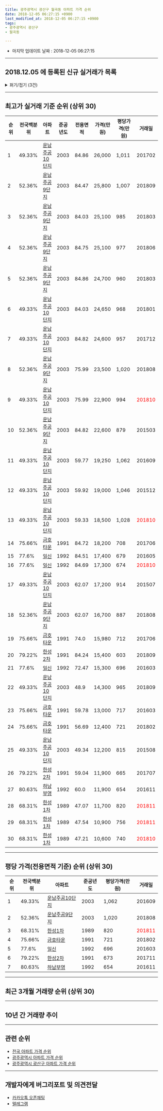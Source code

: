 ```yaml
---
title: 광주광역시 광산구 월곡동 아파트 가격 순위
date: 2018-12-05 06:27:15 +0900
last_modified_at: 2018-12-05 06:27:15 +0900
tags:
- 광주광역시 광산구
- 월곡동

---
```


* 마지막 업데이트 날짜 : 2018-12-05 06:27:15

---

## 2018.12.05 에 등록된 신규 실거래가 목록

<details>
<summary>펴기/접기 (3건)</summary>
<div markdown="1">

|아파트|전국백분위|준공년도|전용면적|가격(만원)|평당가격(만원)|거래일|
|---|---|---|---|---|---|---|
|[운남주공9단지](https://search.naver.com/search.naver?query=%EA%B4%91%EC%A3%BC%EA%B4%91%EC%97%AD%EC%8B%9C+%EA%B4%91%EC%82%B0%EA%B5%AC+%EC%9B%94%EA%B3%A1%EB%8F%99+%EC%9A%B4%EB%82%A8%EC%A3%BC%EA%B3%B59%EB%8B%A8%EC%A7%80)|52.36%|2003|84.86|24,500|952|<span style="color:red">201811</span>|
|[운남주공9단지](https://search.naver.com/search.naver?query=%EA%B4%91%EC%A3%BC%EA%B4%91%EC%97%AD%EC%8B%9C+%EA%B4%91%EC%82%B0%EA%B5%AC+%EC%9B%94%EA%B3%A1%EB%8F%99+%EC%9A%B4%EB%82%A8%EC%A3%BC%EA%B3%B59%EB%8B%A8%EC%A7%80)|52.36%|2003|84.03|22,500|883|<span style="color:red">201810</span>|
|[일신](https://search.naver.com/search.naver?query=%EA%B4%91%EC%A3%BC%EA%B4%91%EC%97%AD%EC%8B%9C+%EA%B4%91%EC%82%B0%EA%B5%AC+%EC%9B%94%EA%B3%A1%EB%8F%99+%EC%9D%BC%EC%8B%A0)|77.6%|1992|84.51|16,300|636|<span style="color:red">201811</span>|


</div>
</details>

---

## 최고가 실거래 기준 순위 (상위 30)


|순위|전국백분위|아파트|준공년도|전용면적|가격(만원)|평당가격(만원)|거래일|
|---|---|---|---|---|---|---|---|
|1|49.33%|[운남주공10단지](https://search.naver.com/search.naver?query=%EA%B4%91%EC%A3%BC%EA%B4%91%EC%97%AD%EC%8B%9C+%EA%B4%91%EC%82%B0%EA%B5%AC+%EC%9B%94%EA%B3%A1%EB%8F%99+%EC%9A%B4%EB%82%A8%EC%A3%BC%EA%B3%B510%EB%8B%A8%EC%A7%80)|2003|84.86|26,000|1,011|201702|
|2|52.36%|[운남주공9단지](https://search.naver.com/search.naver?query=%EA%B4%91%EC%A3%BC%EA%B4%91%EC%97%AD%EC%8B%9C+%EA%B4%91%EC%82%B0%EA%B5%AC+%EC%9B%94%EA%B3%A1%EB%8F%99+%EC%9A%B4%EB%82%A8%EC%A3%BC%EA%B3%B59%EB%8B%A8%EC%A7%80)|2003|84.47|25,800|1,007|201809|
|3|52.36%|[운남주공9단지](https://search.naver.com/search.naver?query=%EA%B4%91%EC%A3%BC%EA%B4%91%EC%97%AD%EC%8B%9C+%EA%B4%91%EC%82%B0%EA%B5%AC+%EC%9B%94%EA%B3%A1%EB%8F%99+%EC%9A%B4%EB%82%A8%EC%A3%BC%EA%B3%B59%EB%8B%A8%EC%A7%80)|2003|84.03|25,100|985|201803|
|4|52.36%|[운남주공9단지](https://search.naver.com/search.naver?query=%EA%B4%91%EC%A3%BC%EA%B4%91%EC%97%AD%EC%8B%9C+%EA%B4%91%EC%82%B0%EA%B5%AC+%EC%9B%94%EA%B3%A1%EB%8F%99+%EC%9A%B4%EB%82%A8%EC%A3%BC%EA%B3%B59%EB%8B%A8%EC%A7%80)|2003|84.75|25,100|977|201806|
|5|52.36%|[운남주공9단지](https://search.naver.com/search.naver?query=%EA%B4%91%EC%A3%BC%EA%B4%91%EC%97%AD%EC%8B%9C+%EA%B4%91%EC%82%B0%EA%B5%AC+%EC%9B%94%EA%B3%A1%EB%8F%99+%EC%9A%B4%EB%82%A8%EC%A3%BC%EA%B3%B59%EB%8B%A8%EC%A7%80)|2003|84.86|24,700|960|201803|
|6|49.33%|[운남주공10단지](https://search.naver.com/search.naver?query=%EA%B4%91%EC%A3%BC%EA%B4%91%EC%97%AD%EC%8B%9C+%EA%B4%91%EC%82%B0%EA%B5%AC+%EC%9B%94%EA%B3%A1%EB%8F%99+%EC%9A%B4%EB%82%A8%EC%A3%BC%EA%B3%B510%EB%8B%A8%EC%A7%80)|2003|84.03|24,650|968|201801|
|7|49.33%|[운남주공10단지](https://search.naver.com/search.naver?query=%EA%B4%91%EC%A3%BC%EA%B4%91%EC%97%AD%EC%8B%9C+%EA%B4%91%EC%82%B0%EA%B5%AC+%EC%9B%94%EA%B3%A1%EB%8F%99+%EC%9A%B4%EB%82%A8%EC%A3%BC%EA%B3%B510%EB%8B%A8%EC%A7%80)|2003|84.82|24,600|957|201712|
|8|52.36%|[운남주공9단지](https://search.naver.com/search.naver?query=%EA%B4%91%EC%A3%BC%EA%B4%91%EC%97%AD%EC%8B%9C+%EA%B4%91%EC%82%B0%EA%B5%AC+%EC%9B%94%EA%B3%A1%EB%8F%99+%EC%9A%B4%EB%82%A8%EC%A3%BC%EA%B3%B59%EB%8B%A8%EC%A7%80)|2003|75.99|23,500|1,020|201808|
|9|49.33%|[운남주공10단지](https://search.naver.com/search.naver?query=%EA%B4%91%EC%A3%BC%EA%B4%91%EC%97%AD%EC%8B%9C+%EA%B4%91%EC%82%B0%EA%B5%AC+%EC%9B%94%EA%B3%A1%EB%8F%99+%EC%9A%B4%EB%82%A8%EC%A3%BC%EA%B3%B510%EB%8B%A8%EC%A7%80)|2003|75.99|22,900|994|<span style="color:red">201810</span>|
|10|52.36%|[운남주공9단지](https://search.naver.com/search.naver?query=%EA%B4%91%EC%A3%BC%EA%B4%91%EC%97%AD%EC%8B%9C+%EA%B4%91%EC%82%B0%EA%B5%AC+%EC%9B%94%EA%B3%A1%EB%8F%99+%EC%9A%B4%EB%82%A8%EC%A3%BC%EA%B3%B59%EB%8B%A8%EC%A7%80)|2003|84.82|22,600|879|201503|
|11|49.33%|[운남주공10단지](https://search.naver.com/search.naver?query=%EA%B4%91%EC%A3%BC%EA%B4%91%EC%97%AD%EC%8B%9C+%EA%B4%91%EC%82%B0%EA%B5%AC+%EC%9B%94%EA%B3%A1%EB%8F%99+%EC%9A%B4%EB%82%A8%EC%A3%BC%EA%B3%B510%EB%8B%A8%EC%A7%80)|2003|59.77|19,250|1,062|201609|
|12|49.33%|[운남주공10단지](https://search.naver.com/search.naver?query=%EA%B4%91%EC%A3%BC%EA%B4%91%EC%97%AD%EC%8B%9C+%EA%B4%91%EC%82%B0%EA%B5%AC+%EC%9B%94%EA%B3%A1%EB%8F%99+%EC%9A%B4%EB%82%A8%EC%A3%BC%EA%B3%B510%EB%8B%A8%EC%A7%80)|2003|59.92|19,000|1,046|201512|
|13|49.33%|[운남주공10단지](https://search.naver.com/search.naver?query=%EA%B4%91%EC%A3%BC%EA%B4%91%EC%97%AD%EC%8B%9C+%EA%B4%91%EC%82%B0%EA%B5%AC+%EC%9B%94%EA%B3%A1%EB%8F%99+%EC%9A%B4%EB%82%A8%EC%A3%BC%EA%B3%B510%EB%8B%A8%EC%A7%80)|2003|59.33|18,500|1,028|<span style="color:red">201810</span>|
|14|75.66%|[금호타운](https://search.naver.com/search.naver?query=%EA%B4%91%EC%A3%BC%EA%B4%91%EC%97%AD%EC%8B%9C+%EA%B4%91%EC%82%B0%EA%B5%AC+%EC%9B%94%EA%B3%A1%EB%8F%99+%EA%B8%88%ED%98%B8%ED%83%80%EC%9A%B4)|1991|84.72|18,200|708|201706|
|15|77.6%|[일신](https://search.naver.com/search.naver?query=%EA%B4%91%EC%A3%BC%EA%B4%91%EC%97%AD%EC%8B%9C+%EA%B4%91%EC%82%B0%EA%B5%AC+%EC%9B%94%EA%B3%A1%EB%8F%99+%EC%9D%BC%EC%8B%A0)|1992|84.51|17,400|679|201605|
|16|77.6%|[일신](https://search.naver.com/search.naver?query=%EA%B4%91%EC%A3%BC%EA%B4%91%EC%97%AD%EC%8B%9C+%EA%B4%91%EC%82%B0%EA%B5%AC+%EC%9B%94%EA%B3%A1%EB%8F%99+%EC%9D%BC%EC%8B%A0)|1992|84.69|17,300|674|<span style="color:red">201810</span>|
|17|49.33%|[운남주공10단지](https://search.naver.com/search.naver?query=%EA%B4%91%EC%A3%BC%EA%B4%91%EC%97%AD%EC%8B%9C+%EA%B4%91%EC%82%B0%EA%B5%AC+%EC%9B%94%EA%B3%A1%EB%8F%99+%EC%9A%B4%EB%82%A8%EC%A3%BC%EA%B3%B510%EB%8B%A8%EC%A7%80)|2003|62.07|17,200|914|201507|
|18|52.36%|[운남주공9단지](https://search.naver.com/search.naver?query=%EA%B4%91%EC%A3%BC%EA%B4%91%EC%97%AD%EC%8B%9C+%EA%B4%91%EC%82%B0%EA%B5%AC+%EC%9B%94%EA%B3%A1%EB%8F%99+%EC%9A%B4%EB%82%A8%EC%A3%BC%EA%B3%B59%EB%8B%A8%EC%A7%80)|2003|62.07|16,700|887|201808|
|19|75.66%|[금호타운](https://search.naver.com/search.naver?query=%EA%B4%91%EC%A3%BC%EA%B4%91%EC%97%AD%EC%8B%9C+%EA%B4%91%EC%82%B0%EA%B5%AC+%EC%9B%94%EA%B3%A1%EB%8F%99+%EA%B8%88%ED%98%B8%ED%83%80%EC%9A%B4)|1991|74.0|15,980|712|201706|
|20|79.22%|[한성2차](https://search.naver.com/search.naver?query=%EA%B4%91%EC%A3%BC%EA%B4%91%EC%97%AD%EC%8B%9C+%EA%B4%91%EC%82%B0%EA%B5%AC+%EC%9B%94%EA%B3%A1%EB%8F%99+%ED%95%9C%EC%84%B12%EC%B0%A8)|1991|84.24|15,400|603|201809|
|21|77.6%|[일신](https://search.naver.com/search.naver?query=%EA%B4%91%EC%A3%BC%EA%B4%91%EC%97%AD%EC%8B%9C+%EA%B4%91%EC%82%B0%EA%B5%AC+%EC%9B%94%EA%B3%A1%EB%8F%99+%EC%9D%BC%EC%8B%A0)|1992|72.47|15,300|696|201603|
|22|49.33%|[운남주공10단지](https://search.naver.com/search.naver?query=%EA%B4%91%EC%A3%BC%EA%B4%91%EC%97%AD%EC%8B%9C+%EA%B4%91%EC%82%B0%EA%B5%AC+%EC%9B%94%EA%B3%A1%EB%8F%99+%EC%9A%B4%EB%82%A8%EC%A3%BC%EA%B3%B510%EB%8B%A8%EC%A7%80)|2003|48.9|14,300|965|201809|
|23|75.66%|[금호타운](https://search.naver.com/search.naver?query=%EA%B4%91%EC%A3%BC%EA%B4%91%EC%97%AD%EC%8B%9C+%EA%B4%91%EC%82%B0%EA%B5%AC+%EC%9B%94%EA%B3%A1%EB%8F%99+%EA%B8%88%ED%98%B8%ED%83%80%EC%9A%B4)|1991|59.78|13,000|717|201603|
|24|75.66%|[금호타운](https://search.naver.com/search.naver?query=%EA%B4%91%EC%A3%BC%EA%B4%91%EC%97%AD%EC%8B%9C+%EA%B4%91%EC%82%B0%EA%B5%AC+%EC%9B%94%EA%B3%A1%EB%8F%99+%EA%B8%88%ED%98%B8%ED%83%80%EC%9A%B4)|1991|56.69|12,400|721|201802|
|25|49.33%|[운남주공10단지](https://search.naver.com/search.naver?query=%EA%B4%91%EC%A3%BC%EA%B4%91%EC%97%AD%EC%8B%9C+%EA%B4%91%EC%82%B0%EA%B5%AC+%EC%9B%94%EA%B3%A1%EB%8F%99+%EC%9A%B4%EB%82%A8%EC%A3%BC%EA%B3%B510%EB%8B%A8%EC%A7%80)|2003|49.34|12,200|815|201508|
|26|79.22%|[한성2차](https://search.naver.com/search.naver?query=%EA%B4%91%EC%A3%BC%EA%B4%91%EC%97%AD%EC%8B%9C+%EA%B4%91%EC%82%B0%EA%B5%AC+%EC%9B%94%EA%B3%A1%EB%8F%99+%ED%95%9C%EC%84%B12%EC%B0%A8)|1991|59.04|11,900|665|201707|
|27|80.63%|[하남부영](https://search.naver.com/search.naver?query=%EA%B4%91%EC%A3%BC%EA%B4%91%EC%97%AD%EC%8B%9C+%EA%B4%91%EC%82%B0%EA%B5%AC+%EC%9B%94%EA%B3%A1%EB%8F%99+%ED%95%98%EB%82%A8%EB%B6%80%EC%98%81)|1992|60.0|11,900|654|201611|
|28|68.31%|[한성1차](https://search.naver.com/search.naver?query=%EA%B4%91%EC%A3%BC%EA%B4%91%EC%97%AD%EC%8B%9C+%EA%B4%91%EC%82%B0%EA%B5%AC+%EC%9B%94%EA%B3%A1%EB%8F%99+%ED%95%9C%EC%84%B11%EC%B0%A8)|1989|47.07|11,700|820|<span style="color:red">201811</span>|
|29|68.31%|[한성1차](https://search.naver.com/search.naver?query=%EA%B4%91%EC%A3%BC%EA%B4%91%EC%97%AD%EC%8B%9C+%EA%B4%91%EC%82%B0%EA%B5%AC+%EC%9B%94%EA%B3%A1%EB%8F%99+%ED%95%9C%EC%84%B11%EC%B0%A8)|1989|47.54|10,900|756|<span style="color:red">201811</span>|
|30|68.31%|[한성1차](https://search.naver.com/search.naver?query=%EA%B4%91%EC%A3%BC%EA%B4%91%EC%97%AD%EC%8B%9C+%EA%B4%91%EC%82%B0%EA%B5%AC+%EC%9B%94%EA%B3%A1%EB%8F%99+%ED%95%9C%EC%84%B11%EC%B0%A8)|1989|47.21|10,600|740|<span style="color:red">201810</span>|


---

## 평당 가격(전용면적 기준) 순위 (상위 30)


|순위|전국백분위|아파트|준공년도|평당가격(만원)|거래일|
|---|---|---|---|---|---|
|1|49.33%|[운남주공10단지](https://search.naver.com/search.naver?query=%EA%B4%91%EC%A3%BC%EA%B4%91%EC%97%AD%EC%8B%9C+%EA%B4%91%EC%82%B0%EA%B5%AC+%EC%9B%94%EA%B3%A1%EB%8F%99+%EC%9A%B4%EB%82%A8%EC%A3%BC%EA%B3%B510%EB%8B%A8%EC%A7%80)|2003|1,062|201609|
|2|52.36%|[운남주공9단지](https://search.naver.com/search.naver?query=%EA%B4%91%EC%A3%BC%EA%B4%91%EC%97%AD%EC%8B%9C+%EA%B4%91%EC%82%B0%EA%B5%AC+%EC%9B%94%EA%B3%A1%EB%8F%99+%EC%9A%B4%EB%82%A8%EC%A3%BC%EA%B3%B59%EB%8B%A8%EC%A7%80)|2003|1,020|201808|
|3|68.31%|[한성1차](https://search.naver.com/search.naver?query=%EA%B4%91%EC%A3%BC%EA%B4%91%EC%97%AD%EC%8B%9C+%EA%B4%91%EC%82%B0%EA%B5%AC+%EC%9B%94%EA%B3%A1%EB%8F%99+%ED%95%9C%EC%84%B11%EC%B0%A8)|1989|820|<span style="color:red">201811</span>|
|4|75.66%|[금호타운](https://search.naver.com/search.naver?query=%EA%B4%91%EC%A3%BC%EA%B4%91%EC%97%AD%EC%8B%9C+%EA%B4%91%EC%82%B0%EA%B5%AC+%EC%9B%94%EA%B3%A1%EB%8F%99+%EA%B8%88%ED%98%B8%ED%83%80%EC%9A%B4)|1991|721|201802|
|5|77.6%|[일신](https://search.naver.com/search.naver?query=%EA%B4%91%EC%A3%BC%EA%B4%91%EC%97%AD%EC%8B%9C+%EA%B4%91%EC%82%B0%EA%B5%AC+%EC%9B%94%EA%B3%A1%EB%8F%99+%EC%9D%BC%EC%8B%A0)|1992|696|201603|
|6|79.22%|[한성2차](https://search.naver.com/search.naver?query=%EA%B4%91%EC%A3%BC%EA%B4%91%EC%97%AD%EC%8B%9C+%EA%B4%91%EC%82%B0%EA%B5%AC+%EC%9B%94%EA%B3%A1%EB%8F%99+%ED%95%9C%EC%84%B12%EC%B0%A8)|1991|673|201711|
|7|80.63%|[하남부영](https://search.naver.com/search.naver?query=%EA%B4%91%EC%A3%BC%EA%B4%91%EC%97%AD%EC%8B%9C+%EA%B4%91%EC%82%B0%EA%B5%AC+%EC%9B%94%EA%B3%A1%EB%8F%99+%ED%95%98%EB%82%A8%EB%B6%80%EC%98%81)|1992|654|201611|


---

## 최근 3개월 거래량 순위 (상위 30)


<div style="width:100%;">
    <canvas id="deal_count_ranking" height="250"></canvas>
</div>


<script>
new Chart(document.getElementById("deal_count_ranking"), {
    type: 'horizontalBar',
    data: {
        labels: ['한성1차', '운남주공9단지', '운남주공10단지', '일신', '금호타운', '한성2차', '하남부영'],
        datasets: [{
            label: '실거래 수',
            data: [19, 12, 11, 10, 9, 5, 1],
            borderColor: "rgba(255, 0, 128, 1)",
            backgroundColor: "rgba(255, 0, 128, 0.5)",
            fill: false,
        }]
    },
    options: {
        responsive: true,
        title: {
            display: true,
            text: '최근 3개월 거래량 순위'
        },
        tooltips: {
            mode: 'index',
            intersect: false,
            callbacks: {
                title: function(tooltipItems, data) {
                    return "실거래 수:";
                },
                label: function(tooltipItem, data) {
                    return data.labels[tooltipItem.index] + ": " + tooltipItem.xLabel;
                }
            }
        },
        hover: {
            mode: 'nearest',
            intersect: true
        },
        scales: {
            xAxes: [{
                display: true,
                scaleLabel: {
                    display: true,
                    labelString: '실거래 수'
                },
                ticks: {
                    suggestedMin: 0,
                }
            }],
            yAxes: [{
                display: true,
                ticks: {
                    autoSkip: false,
                    callback: function(value, index, values) {
                        if (value.length > 15)
                            return value.substr(0, 13) + "...";
                        else
                            return value;
                    }
                },
                scaleLabel: {
                    display: false,
                }
            }]
        }
    }
});

</script>


---

## 10년 간 거래량 추이


<div style="width:100%;">
    <canvas id="deal_progress" height="250"></canvas>
</div>

<script>
new Chart(document.getElementById("deal_progress"), {
    type: 'line',
    data: {
        labels: ['200812','200901','200902','200903','200904','200905','200906','200907','200908','200909','200910','200911','200912','201001','201002','201003','201004','201005','201006','201007','201008','201009','201010','201011','201012','201101','201102','201103','201104','201105','201106','201107','201108','201109','201110','201111','201112','201201','201202','201203','201204','201205','201206','201207','201208','201209','201210','201211','201212','201301','201302','201303','201304','201305','201306','201307','201308','201309','201310','201311','201312','201401','201402','201403','201404','201405','201406','201407','201408','201409','201410','201411','201412','201501','201502','201503','201504','201505','201506','201507','201508','201509','201510','201511','201512','201601','201602','201603','201604','201605','201606','201607','201608','201609','201610','201611','201612','201701','201702','201703','201704','201705','201706','201707','201708','201709','201710','201711','201712','201801','201802','201803','201804','201805','201806','201807','201808','201809','201810','201811','201812'],
        datasets: [{
            label: '실거래 수',
            pointRadius: 1,
            data: [33, 37, 250, 282, 98, 76, 44, 58, 71, 62, 91, 49, 50, 56, 52, 57, 55, 39, 34, 56, 42, 68, 85, 52, 42, 51, 49, 58, 59, 56, 43, 39, 69, 56, 50, 33, 35, 45, 52, 59, 32, 28, 35, 33, 21, 40, 58, 43, 33, 42, 56, 57, 58, 61, 59, 28, 42, 45, 69, 51, 54, 38, 59, 62, 51, 46, 32, 35, 30, 39, 32, 30, 29, 56, 40, 62, 34, 43, 35, 42, 37, 36, 44, 36, 30, 27, 23, 29, 31, 26, 29, 38, 39, 37, 45, 37, 27, 12, 38, 44, 40, 42, 39, 28, 32, 46, 34, 27, 21, 38, 30, 59, 34, 38, 32, 31, 51, 62, 47, 20, 0],
            borderColor: "rgba(255, 201, 14, 1)",
            backgroundColor: "rgba(255, 201, 14, 0.5)",
            fill: true,
        }]
    },
    options: {
        responsive: true,
        title: {
            display: true,
            text: '10년간 거래량 추이'
        },
        tooltips: {
            mode: 'index',
            intersect: false,
        },
        hover: {
            mode: 'nearest',
            intersect: true
        },
        scales: {
            xAxes: [{
                display: true,
                scaleLabel: {
                    display: true,
                    labelString: '년/월'
                }
            }],
            yAxes: [{
                display: true,
                ticks: {
                    suggestedMin: 0,
                },
                scaleLabel: {
                    display: true,
                    labelString: '실거래 수'
                }
            }]
        }
    }
});

</script>


---

## 관련 순위

- [전국 아파트 가격 순위](https://inasie.github.io/apt-ranking/전국)
- [광주광역시 아파트 가격 순위](https://inasie.github.io/apt-ranking/광주광역시)
- [광주광역시 광산구 아파트 가격 순위](https://inasie.github.io/apt-ranking/광주광역시-광산구)


---

## 개발자에게 버그리포트 및 의견전달

- [카카오톡 오픈채팅](https://open.kakao.com/o/gLJUAP4)
- [텔레그램](https://t.me/inasie)

